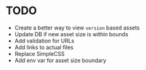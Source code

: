# TODO

- Create a better way to view `version` based assets
- Update DB if new asset size is within bounds
- Add validation for URLs
- Add links to actual files
- Replace SimpleCSS
- Add env var for asset size boundary
